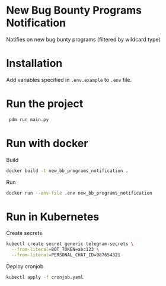 # New Bug Bounty Programs Notification
Notifies on new bug bunty programs (filtered by wildcard type)

# Installation

Add variables specified in `.env.example` to `.env` file.

# Run the project

```bash
 pdm run main.py
```

# Run with docker

Build
```bash
docker build -t new_bb_programs_notification .
```
Run
```bash
docker run --env-file .env new_bb_programs_notification
```

# Run in Kubernetes

Create secrets
```bash
kubectl create secret generic telegram-secrets \
  --from-literal=BOT_TOKEN=abc123 \
  --from-literal=PERSONAL_CHAT_ID=987654321
```

Deploy cronjob
```bash
kubectl apply -f cronjob.yaml
```

